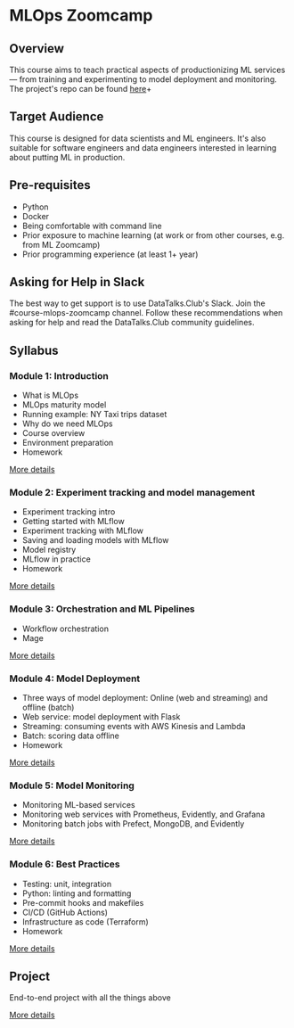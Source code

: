 # MLOps Zoomcamp

## Overview

This course aims to teach practical aspects of productionizing ML services — from training and experimenting to model deployment and monitoring.
The project's repo can be found [here](https://github.com/DataTalksClub/mlops-zoomcamp/)+

## Target Audience

This course is designed for data scientists and ML engineers. It's also suitable for software engineers and data engineers interested in learning about putting ML in production.

## Pre-requisites

- Python
- Docker
- Being comfortable with command line
- Prior exposure to machine learning (at work or from other courses, e.g. from ML Zoomcamp)
- Prior programming experience (at least 1+ year)

## Asking for Help in Slack

The best way to get support is to use DataTalks.Club's Slack. Join the #course-mlops-zoomcamp channel. Follow these recommendations when asking for help and read the DataTalks.Club community guidelines.

## Syllabus

### Module 1: Introduction

- What is MLOps
- MLOps maturity model
- Running example: NY Taxi trips dataset
- Why do we need MLOps
- Course overview
- Environment preparation
- Homework

[More details](/week_1/)

### Module 2: Experiment tracking and model management

- Experiment tracking intro
- Getting started with MLflow
- Experiment tracking with MLflow
- Saving and loading models with MLflow
- Model registry
- MLflow in practice
- Homework

[More details](#)

### Module 3: Orchestration and ML Pipelines

- Workflow orchestration
- Mage

[More details](#)

### Module 4: Model Deployment

- Three ways of model deployment: Online (web and streaming) and offline (batch)
- Web service: model deployment with Flask
- Streaming: consuming events with AWS Kinesis and Lambda
- Batch: scoring data offline
- Homework

[More details](#)

### Module 5: Model Monitoring

- Monitoring ML-based services
- Monitoring web services with Prometheus, Evidently, and Grafana
- Monitoring batch jobs with Prefect, MongoDB, and Evidently

[More details](#)

### Module 6: Best Practices

- Testing: unit, integration
- Python: linting and formatting
- Pre-commit hooks and makefiles
- CI/CD (GitHub Actions)
- Infrastructure as code (Terraform)
- Homework

[More details](#)

## Project

End-to-end project with all the things above

[More details](#)